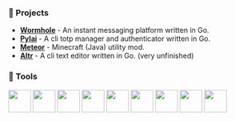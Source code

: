 ### 🚧 Projects
 - [**Wormhole**](https://github.com/MeteorDevelopment/wormhole) - An instant messaging platform written in Go.
 - [**Pylai**](https://github.com/arlomcwalter/pylai) - A cli totp manager and authenticator written in Go.
 - [**Meteor**](https://github.com/MeteorDevelopment) - Minecraft (Java) utility mod.
 - [**Altr**](https://github.com/arlomcwalter/altr) - A cli text editor written in Go. (very unfinished)

### 🔧 Tools
<div>
  <img height="45" src="https://cdn.jsdelivr.net/gh/devicons/devicon/icons/java/java-original.svg" />
  <img height="45" src="https://resources.jetbrains.com/storage/products/company/brand/logos/IntelliJ_IDEA_icon.svg" />
  <img height="45" src="https://cdn.jsdelivr.net/gh/devicons/devicon/icons/go/go-original.svg" />
  <img height="45" src="https://resources.jetbrains.com/storage/products/company/brand/logos/GoLand_icon.svg" />
  <img height="45" src="https://cdn.jsdelivr.net/gh/devicons/devicon/icons/svelte/svelte-original.svg" />
  <img height="45" src="https://resources.jetbrains.com/storage/products/company/brand/logos/WebStorm_icon.svg" />
  <img height="45" src="https://cdn.jsdelivr.net/gh/devicons/devicon/icons/git/git-original.svg" />
  <img height="45" src="https://cdn.jsdelivr.net/gh/devicons/devicon/icons/gradle/gradle-plain.svg" />
  <img height="45" src="https://cdn.jsdelivr.net/gh/devicons/devicon/icons/docker/docker-original.svg" />
</div>

